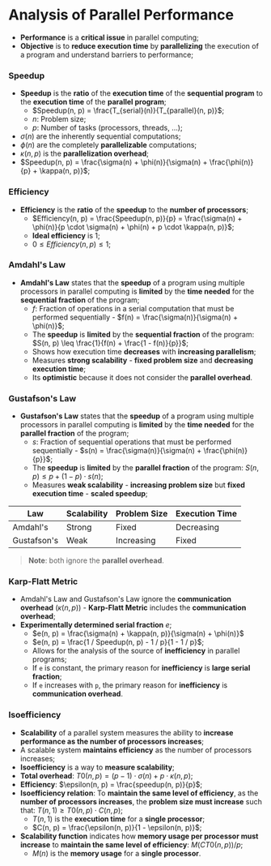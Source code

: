 # Analysis of Parallel Performance

* **Performance** is a **critical issue** in parallel computing;
* **Objective** is to **reduce execution time** by **parallelizing** the execution of a program and understand barriers to performance;

### Speedup

* **Speedup** is the **ratio** of the **execution time** of the **sequential program** to the **execution time** of the **parallel program**;
  * $Speedup(n, p) = \frac{T_{serial}(n)}{T_{parallel}(n, p)}$;
  * $n$: Problem size;
  * $p$: Number of tasks (processors, threads, ...);
* $\sigma(n)$ are the inherently sequential computations;
* $\phi(n)$ are the completely **parallelizable** computations;
* $\kappa(n, p)$ is the **parallelization overhead**;
* $Speedup(n, p) = \frac{\sigma(n) + \phi(n)}{\sigma(n) + \frac{\phi(n)}{p} + \kappa(n, p)}$;

### Efficiency

* **Efficiency** is the **ratio** of the **speedup** to the **number of processors**;
  * $Efficiency(n, p) = \frac{Speedup(n, p)}{p} = \frac{\sigma(n) + \phi(n)}{p \cdot \sigma(n) + \phi(n) + p \cdot \kappa(n, p)}$;
  * **Ideal efficiency** is $1$;
  * $0 \leq Efficiency(n, p) \leq 1$;

### Amdahl's Law

* **Amdahl's Law** states that the **speedup** of a program using multiple processors in parallel computing is **limited** by the **time needed** for the **sequential fraction** of the program;
  * $f$: Fraction of operations in a serial computation that must be performed sequentially - $f(n) = \frac{\sigma(n)}{\sigma(n) + \phi(n)}$;
  * The **speedup** is **limited** by the **sequential fraction** of the program: $S(n, p) \leq \frac{1}{f(n) + \frac{1 - f(n)}{p}}$;
  * Shows how execution time **decreases** with **increasing parallelism**;
  * Measures **strong scalability** - **fixed problem size** and **decreasing execution time**;
  * Its **optimistic** because it does not consider the **parallel overhead**.

### Gustafson's Law

* **Gustafson's Law** states that the **speedup** of a program using multiple processors in parallel computing is **limited** by the **time needed** for the **parallel fraction** of the program;
  * $s$: Fraction of sequential operations that must be performed sequentially - $s(n) = \frac{\sigma(n)}{\sigma(n) + \frac{\phi(n)}{p}}$;
  * The **speedup** is **limited** by the **parallel fraction** of the program: $S(n, p) \leq p + (1 - p) \cdot s(n)$;
  * Measures **weak scalability** - **increasing problem size** but **fixed execution time** - **scaled speedup**;

| Law         | Scalability | Problem Size | Execution Time |
| ----------- | ----------- | ------------ | -------------- |
| Amdahl's    | Strong      | Fixed        | Decreasing     |
| Gustafson's | Weak        | Increasing   | Fixed          |

> **Note**: both ignore the **parallel overhead**.

### Karp-Flatt Metric

* Amdahl's Law and Gustafson's Law ignore the **communication overhead** ($\kappa(n, p)$) - **Karp-Flatt Metric** includes the **communication overhead**;
* **Experimentally determined serial fraction** $e$;  
  * $e(n, p) = \frac{\sigma(n) + \kappa(n, p)}{\sigma(n) + \phi(n)}$
  * $e(n, p) = \frac{1 / Speedup(n, p) - 1 / p}{1 - 1 / p}$;
  * Allows for the analysis of the source of **inefficiency** in parallel programs;
  * If `e` is constant, the primary reason for **inefficiency** is **large serial fraction**;
  * If `e` increases with `p`, the primary reason for **inefficiency** is **communication overhead**.
  
### Isoefficiency

* **Scalability** of a parallel system measures the ability to **increase performance as the number of processors increases**;
* A scalable system **maintains efficiency** as the number of processors increases;
* **Isoefficiency** is a way to **measure scalability**;
* **Total overhead**: $T0(n, p) = (p - 1) \cdot \sigma(n) + p \cdot \kappa(n, p)$;
* **Efficiency**: $\epsilon(n, p) = \frac{speedup(n, p)}{p}$;
* **Isoefficiency relation**: To **maintain the same level of efficiency**, as the **number of processors increases**, the **problem size must increase** such that: $T(n, 1) \geq T0(n, p) \cdot C(n, p)$;
  * $T(n, 1)$ is the **execution time** for a **single processor**;
  * $C(n, p) = \frac{\epsilon(n, p)}{1 - \epsilon(n, p)}$;
* **Scalability function** indicates how **memory usage per processor must increase** to **maintain the same level of efficiency**: $M(CT0(n, p)) / p$;
  * $M(n)$ is the **memory usage** for a **single processor**.
